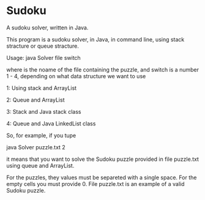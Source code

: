 # Sudoku
A sudoku solver, written in Java.

This program is a sudoku solver, in Java, in command line, using stack stracture or queue stracture.

Usage: java Solver file switch
  
where <file> is the noame of the file containing the puzzle, and switch is a number 1 - 4, depending on what data structure we want to use
  
  1: Using stack and ArrayList
  
  2: Queue and ArrayList
  
  3: Stack and Java stack class
  
  4: Queue and Java LinkedList class
  
  
So, for example, if you tupe
  
  java Solver puzzle.txt 2
  
it means that you want to solve the Sudoku puzzle provided in file puzzle.txt using queue and ArrayList.
  
For the puzzles, they values must be separeted with a single space. For the empty cells you must provide 0. File puzzle.txt is an example of a valid Sudoku puzzle.  
